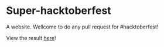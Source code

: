 # Super-hacktoberfest
A website. Wellcome to do any pull request for #hacktoberfest!

View the result <a href="https://hacktober.vidde.org/">here</a>!
